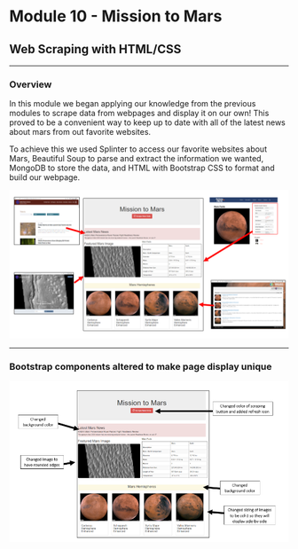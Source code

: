 # Module 10 - Mission to Mars
## Web Scraping with HTML/CSS
---
### Overview
In this module we began applying our knowledge from the previous modules to scrape data from webpages and display it on our own!  This proved to be a convenient way to keep up to date with all of the latest news about mars from out favorite websites.  

To achieve this we used Splinter to access our favorite websites about Mars, Beautiful Soup to parse and extract the information we wanted, MongoDB to store the data, and HTML with Bootstrap CSS to format and build our webpage.

![image of resources and final product](https://github.com/murphyk2021/Mission-to-Mars/blob/d4c98d013c4dd0b050460ca8f5683c6625391c69/Overview%20image.PNG)
- - -
### Bootstrap components altered to make page display unique
![changes to bootstrap code](https://github.com/murphyk2021/Mission-to-Mars/blob/685d48a7f9a24e9114844e9593f7c9160aae1467/adjustments%20to%20bootstrap%20components.PNG)
